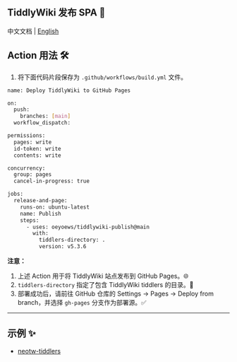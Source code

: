 ## TiddlyWiki 发布 SPA 🚀

中文文档 | [English](./README.md)

## Action 用法 🛠️

1.  将下面代码片段保存为 `.github/workflows/build.yml` 文件。

```bash
name: Deploy TiddlyWiki to GitHub Pages

on:
  push:
    branches: [main]
  workflow_dispatch:

permissions:
  pages: write
  id-token: write
  contents: write

concurrency:
  group: pages
  cancel-in-progress: true

jobs:
  release-and-page:
    runs-on: ubuntu-latest
    name: Publish
    steps:
      - uses: oeyoews/tiddlywiki-publish@main
        with:
          tiddlers-directory: .
          version: v5.3.6
```

**注意：**

1.  上述 Action 用于将 TiddlyWiki 站点发布到 GitHub Pages。🌐
2.  `tiddlers-directory` 指定了包含 TiddlyWiki tiddlers 的目录。📂
3.  部署成功后，请前往 GitHub 仓库的 Settings -> Pages -> Deploy from branch，并选择 `gh-pages` 分支作为部署源。✅

---

## 示例 ✨

* [neotw-tiddlers](https://github.com/oeyoews/neotw-tiddlers)

